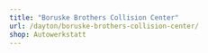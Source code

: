 ```yaml
---
title: "Boruske Brothers Collision Center"
url: /dayton/boruske-brothers-collision-center/
shop: Autowerkstatt
---
```

